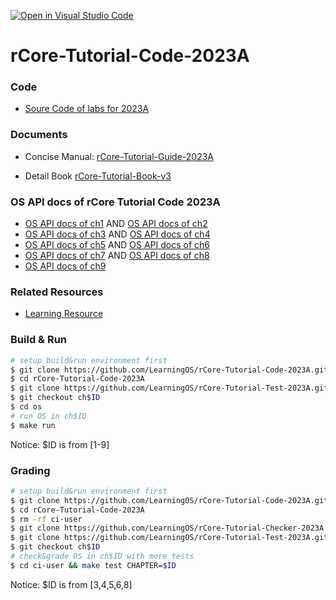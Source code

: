 [![Open in Visual Studio Code](https://classroom.github.com/assets/open-in-vscode-718a45dd9cf7e7f842a935f5ebbe5719a5e09af4491e668f4dbf3b35d5cca122.svg)](https://classroom.github.com/online_ide?assignment_repo_id=12519260&assignment_repo_type=AssignmentRepo)
# rCore-Tutorial-Code-2023A

### Code
- [Soure Code of labs for 2023A](https://github.com/LearningOS/rCore-Tutorial-Code-2023A)
### Documents

- Concise Manual: [rCore-Tutorial-Guide-2023A](https://LearningOS.github.io/rCore-Tutorial-Guide-2023A/)

- Detail Book [rCore-Tutorial-Book-v3](https://rcore-os.github.io/rCore-Tutorial-Book-v3/)


### OS API docs of rCore Tutorial Code 2023A
- [OS API docs of ch1](https://learningos.github.io/rCore-Tutorial-Code-2023A/ch1/os/index.html)
  AND [OS API docs of ch2](https://learningos.github.io/rCore-Tutorial-Code-2023A/ch2/os/index.html)
- [OS API docs of ch3](https://learningos.github.io/rCore-Tutorial-Code-2023A/ch3/os/index.html)
  AND [OS API docs of ch4](https://learningos.github.io/rCore-Tutorial-Code-2023A/ch4/os/index.html)
- [OS API docs of ch5](https://learningos.github.io/rCore-Tutorial-Code-2023A/ch5/os/index.html)
  AND [OS API docs of ch6](https://learningos.github.io/rCore-Tutorial-Code-2023A/ch6/os/index.html)
- [OS API docs of ch7](https://learningos.github.io/rCore-Tutorial-Code-2023A/ch7/os/index.html)
  AND [OS API docs of ch8](https://learningos.github.io/rCore-Tutorial-Code-2023A/ch8/os/index.html)
- [OS API docs of ch9](https://learningos.github.io/rCore-Tutorial-Code-2023A/ch9/os/index.html)

### Related Resources
- [Learning Resource](https://github.com/LearningOS/rust-based-os-comp2022/blob/main/relatedinfo.md)


### Build & Run

```bash
# setup build&run environment first
$ git clone https://github.com/LearningOS/rCore-Tutorial-Code-2023A.git
$ cd rCore-Tutorial-Code-2023A
$ git clone https://github.com/LearningOS/rCore-Tutorial-Test-2023A.git user
$ git checkout ch$ID
$ cd os
# run OS in ch$ID
$ make run
```
Notice: $ID is from [1-9]

### Grading

```bash
# setup build&run environment first
$ git clone https://github.com/LearningOS/rCore-Tutorial-Code-2023A.git
$ cd rCore-Tutorial-Code-2023A
$ rm -rf ci-user
$ git clone https://github.com/LearningOS/rCore-Tutorial-Checker-2023A.git ci-user
$ git clone https://github.com/LearningOS/rCore-Tutorial-Test-2023A.git ci-user/user
$ git checkout ch$ID
# check&grade OS in ch$ID with more tests
$ cd ci-user && make test CHAPTER=$ID
```
Notice: $ID is from [3,4,5,6,8]
